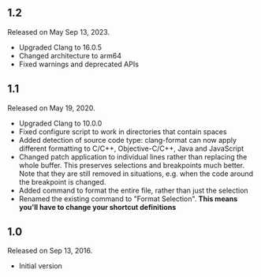 ## 1.2
Released on May Sep 13, 2023.

- Upgraded Clang to 16.0.5
- Changed architecture to arm64
- Fixed warnings and deprecated APIs

## 1.1

Released on May 19, 2020.

- Upgraded Clang to 10.0.0
- Fixed configure script to work in directories that contain spaces
- Added detection of source code type: clang-format can now apply different formatting to C/C++, Objective-C/C++, Java and JavaScript
- Changed patch application to individual lines rather than replacing the whole buffer. This preserves selections and breakpoints much better. Note that they are still removed in situations, e.g. when the code around the breakpoint is changed.
- Added command to format the entire file, rather than just the selection
- Renamed the existing command to "Format Selection". **This means you'll have to change your shortcut definitions**

## 1.0

Released on Sep 13, 2016.

- Initial version
